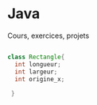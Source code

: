 # Java
Cours, exercices, projets


```java

class Rectangle{
  int longueur;
  int largeur;
  int origine_x;
  
 }
 ```
